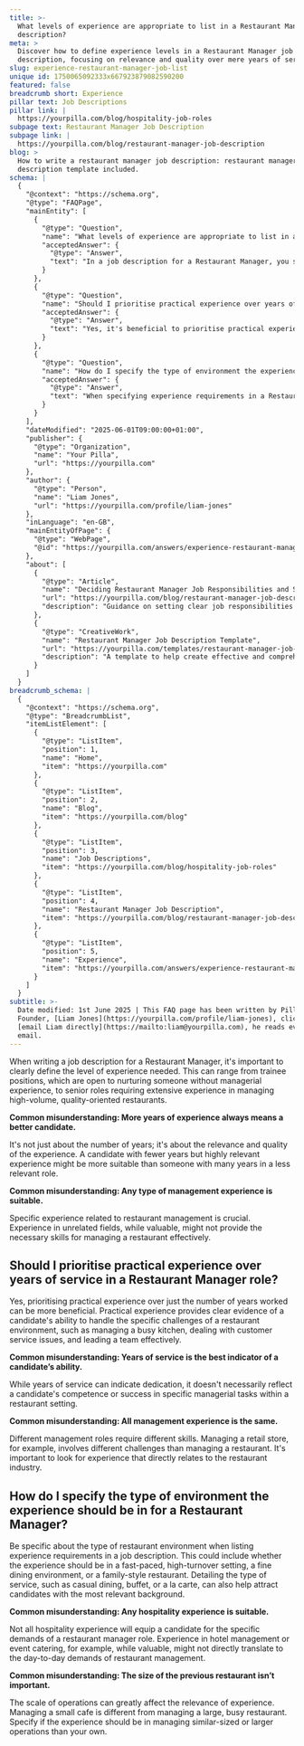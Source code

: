 ```yaml
---
title: >-
  What levels of experience are appropriate to list in a Restaurant Manager job
  description?
meta: >
  Discover how to define experience levels in a Restaurant Manager job
  description, focusing on relevance and quality over mere years of service.
slug: experience-restaurant-manager-job-list
unique id: 1750065092333x667923879082590200
featured: false
breadcrumb short: Experience
pillar text: Job Descriptions
pillar link: |
  https://yourpilla.com/blog/hospitality-job-roles
subpage text: Restaurant Manager Job Description
subpage link: |
  https://yourpilla.com/blog/restaurant-manager-job-description
blog: >
  How to write a restaurant manager job description: restaurant manager job
  description template included.
schema: |
  {
    "@context": "https://schema.org",
    "@type": "FAQPage",
    "mainEntity": [
      {
        "@type": "Question",
        "name": "What levels of experience are appropriate to list in a Restaurant Manager job description?",
        "acceptedAnswer": {
          "@type": "Answer",
          "text": "In a job description for a Restaurant Manager, you should clearly describe the experience levels required, ranging from trainee roles for beginners to senior positions demanding significant experience in managing high-volume, quality-focused restaurants. Highlight the importance of both the relevance and quality of experience over merely the number of years."
        }
      },
      {
        "@type": "Question",
        "name": "Should I prioritise practical experience over years of service in a Restaurant Manager role?",
        "acceptedAnswer": {
          "@type": "Answer",
          "text": "Yes, it's beneficial to prioritise practical experience over mere years of service when hiring for a Restaurant Manager role. Practical experience provides significant insight into a candidate's capability to manage specific restaurant challenges, such as handling a busy kitchen, resolving customer service issues, and effective team leadership."
        }
      },
      {
        "@type": "Question",
        "name": "How do I specify the type of environment the experience should be in for a Restaurant Manager?",
        "acceptedAnswer": {
          "@type": "Answer",
          "text": "When specifying experience requirements in a Restaurant Manager job description, be explicit about the type of restaurant environment such as fast-paced, high-turnover settings, fine dining, or family-style restaurants. Also state the types of service needed, like casual dining or a la carte, to ensure you attract candidates with relevant experience."
        }
      }
    ],
    "dateModified": "2025-06-01T09:00:00+01:00",
    "publisher": {
      "@type": "Organization",
      "name": "Your Pilla",
      "url": "https://yourpilla.com"
    },
    "author": {
      "@type": "Person",
      "name": "Liam Jones",
      "url": "https://yourpilla.com/profile/liam-jones"
    },
    "inLanguage": "en-GB",
    "mainEntityOfPage": {
      "@type": "WebPage",
      "@id": "https://yourpilla.com/answers/experience-restaurant-manager-job-list"
    },
    "about": [
      {
        "@type": "Article",
        "name": "Deciding Restaurant Manager Job Responsibilities and Skills",
        "url": "https://yourpilla.com/blog/restaurant-manager-job-description",
        "description": "Guidance on setting clear job responsibilities and required skills for a Restaurant Manager."
      },
      {
        "@type": "CreativeWork",
        "name": "Restaurant Manager Job Description Template",
        "url": "https://yourpilla.com/templates/restaurant-manager-job-description",
        "description": "A template to help create effective and comprehensive job descriptions for Restaurant Manager roles."
      }
    ]
  }
breadcrumb_schema: |
  {
    "@context": "https://schema.org",
    "@type": "BreadcrumbList",
    "itemListElement": [
      {
        "@type": "ListItem",
        "position": 1,
        "name": "Home",
        "item": "https://yourpilla.com"
      },
      {
        "@type": "ListItem",
        "position": 2,
        "name": "Blog",
        "item": "https://yourpilla.com/blog"
      },
      {
        "@type": "ListItem",
        "position": 3,
        "name": "Job Descriptions",
        "item": "https://yourpilla.com/blog/hospitality-job-roles"
      },
      {
        "@type": "ListItem",
        "position": 4,
        "name": "Restaurant Manager Job Description",
        "item": "https://yourpilla.com/blog/restaurant-manager-job-description"
      },
      {
        "@type": "ListItem",
        "position": 5,
        "name": "Experience",
        "item": "https://yourpilla.com/answers/experience-restaurant-manager-job-list"
      }
    ]
  }
subtitle: >-
  Date modified: 1st June 2025 | This FAQ page has been written by Pilla
  Founder, [Liam Jones](https://yourpilla.com/profile/liam-jones), click to
  [email Liam directly](https://mailto:liam@yourpilla.com), he reads every
  email.
---
```

When writing a job description for a Restaurant Manager, it's important to clearly define the level of experience needed. This can range from trainee positions, which are open to nurturing someone without managerial experience, to senior roles requiring extensive experience in managing high-volume, quality-oriented restaurants.

**Common misunderstanding: More years of experience always means a better candidate.**

It's not just about the number of years; it's about the relevance and quality of the experience. A candidate with fewer years but highly relevant experience might be more suitable than someone with many years in a less relevant role.

**Common misunderstanding: Any type of management experience is suitable.**

Specific experience related to restaurant management is crucial. Experience in unrelated fields, while valuable, might not provide the necessary skills for managing a restaurant effectively.

## Should I prioritise practical experience over years of service in a Restaurant Manager role?

Yes, prioritising practical experience over just the number of years worked can be more beneficial. Practical experience provides clear evidence of a candidate's ability to handle the specific challenges of a restaurant environment, such as managing a busy kitchen, dealing with customer service issues, and leading a team effectively.

**Common misunderstanding: Years of service is the best indicator of a candidate’s ability.**

While years of service can indicate dedication, it doesn't necessarily reflect a candidate's competence or success in specific managerial tasks within a restaurant setting.

**Common misunderstanding: All management experience is the same.**

Different management roles require different skills. Managing a retail store, for example, involves different challenges than managing a restaurant. It's important to look for experience that directly relates to the restaurant industry.

## How do I specify the type of environment the experience should be in for a Restaurant Manager?

Be specific about the type of restaurant environment when listing experience requirements in a job description. This could include whether the experience should be in a fast-paced, high-turnover setting, a fine dining environment, or a family-style restaurant. Detailing the type of service, such as casual dining, buffet, or a la carte, can also help attract candidates with the most relevant background.

**Common misunderstanding: Any hospitality experience is suitable.**

Not all hospitality experience will equip a candidate for the specific demands of a restaurant manager role. Experience in hotel management or event catering, for example, while valuable, might not directly translate to the day-to-day demands of restaurant management.

**Common misunderstanding: The size of the previous restaurant isn’t important.**

The scale of operations can greatly affect the relevance of experience. Managing a small cafe is different from managing a large, busy restaurant. Specify if the experience should be in managing similar-sized or larger operations than your own.
